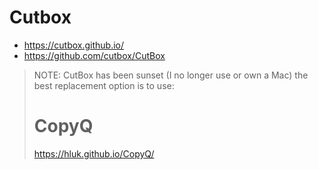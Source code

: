# Cutbox

- https://cutbox.github.io/
- https://github.com/cutbox/CutBox

> NOTE:  CutBox has been sunset (I no longer use or own a Mac) the best replacement option is to use:
> # CopyQ
> https://hluk.github.io/CopyQ/
